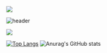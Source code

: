 <img src="https://capsule-render.vercel.app/api?type=wave&color=auto&height=200&section=header&text=내용입력&fontSize=90" />

![header](https://capsule-render.vercel.app/api?type=slice&color=auto&height=250&section=puter&text=capsule%20render&fontSize=80)

 <img src="https://img.shields.io/badge/C-A8B9CC?style=flat&logo=C&logoColor=white"/>


[![Top Langs](https://github-readme-stats.vercel.app/api/top-langs/?username=hayun128&langs_count=8)](https://github.com/hayun128/github-readme-stats)
![Anurag's GitHub stats](https://github-readme-stats.vercel.app/api?username=hayun128&show_icons=true&theme=radical)
